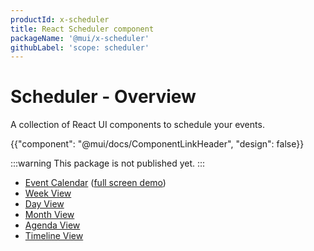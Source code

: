 ```yaml
---
productId: x-scheduler
title: React Scheduler component
packageName: '@mui/x-scheduler'
githubLabel: 'scope: scheduler'
---
```


# Scheduler - Overview

<p class="description">A collection of React UI components to schedule your events.</p>

{{"component": "@mui/docs/ComponentLinkHeader", "design": false}}

:::warning
This package is not published yet.
:::

- [Event Calendar](/x/react-scheduler/event-calendar/) ([full screen demo](/x/react-scheduler/full-screen-event-calendar/))
- [Week View](/x/react-scheduler/week-view/)
- [Day View](/x/react-scheduler/day-view/)
- [Month View](/x/react-scheduler/month-view/)
- [Agenda View](/x/react-scheduler/agenda-view/)
- [Timeline View](/x/react-scheduler/timeline-view/)
